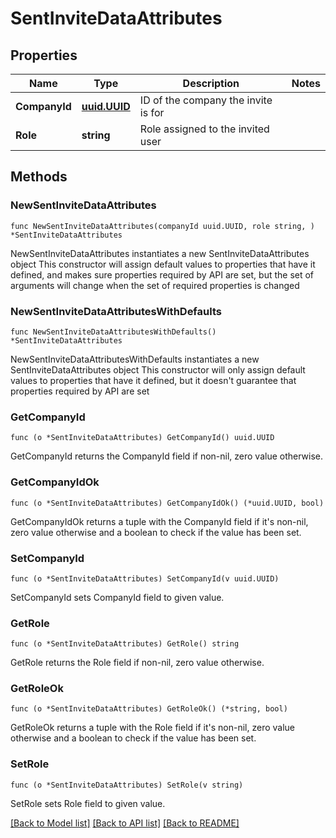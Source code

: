 # SentInviteDataAttributes

## Properties

Name | Type | Description | Notes
------------ | ------------- | ------------- | -------------
**CompanyId** | [**uuid.UUID**](uuid.UUID.md) | ID of the company the invite is for | 
**Role** | **string** | Role assigned to the invited user | 

## Methods

### NewSentInviteDataAttributes

`func NewSentInviteDataAttributes(companyId uuid.UUID, role string, ) *SentInviteDataAttributes`

NewSentInviteDataAttributes instantiates a new SentInviteDataAttributes object
This constructor will assign default values to properties that have it defined,
and makes sure properties required by API are set, but the set of arguments
will change when the set of required properties is changed

### NewSentInviteDataAttributesWithDefaults

`func NewSentInviteDataAttributesWithDefaults() *SentInviteDataAttributes`

NewSentInviteDataAttributesWithDefaults instantiates a new SentInviteDataAttributes object
This constructor will only assign default values to properties that have it defined,
but it doesn't guarantee that properties required by API are set

### GetCompanyId

`func (o *SentInviteDataAttributes) GetCompanyId() uuid.UUID`

GetCompanyId returns the CompanyId field if non-nil, zero value otherwise.

### GetCompanyIdOk

`func (o *SentInviteDataAttributes) GetCompanyIdOk() (*uuid.UUID, bool)`

GetCompanyIdOk returns a tuple with the CompanyId field if it's non-nil, zero value otherwise
and a boolean to check if the value has been set.

### SetCompanyId

`func (o *SentInviteDataAttributes) SetCompanyId(v uuid.UUID)`

SetCompanyId sets CompanyId field to given value.


### GetRole

`func (o *SentInviteDataAttributes) GetRole() string`

GetRole returns the Role field if non-nil, zero value otherwise.

### GetRoleOk

`func (o *SentInviteDataAttributes) GetRoleOk() (*string, bool)`

GetRoleOk returns a tuple with the Role field if it's non-nil, zero value otherwise
and a boolean to check if the value has been set.

### SetRole

`func (o *SentInviteDataAttributes) SetRole(v string)`

SetRole sets Role field to given value.



[[Back to Model list]](../README.md#documentation-for-models) [[Back to API list]](../README.md#documentation-for-api-endpoints) [[Back to README]](../README.md)


